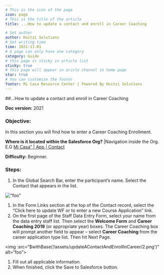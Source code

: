 ```yaml
---
# This is the icon of the page
icon: page
# This is the title of the article
title: ...How to update a contact and enroll in Career Coaching

# Set author
author: Huitzi Solutions
# Set writing time
time: 2021-11-01
# A page can only have one category
category: Guide
# this page is sticky in article list
sticky: true
# this page will appear in aricle channel in home page
star: true
# You can customize the footer
footer: Mi Casa Resource Center | Powered By Huitzi Solutions
---
```


##...How to update a contact and enroll in Career Coaching

**Doc version:** 2021

### **Objective:**

In this section you will find how to enter a Career Coaching Enrollment.

**Where is it located within the Salesforce Org?** |Navigation inside the Org. E.G [Mi Casa” | App | Contact](https://micasa--partial.lightning.force.com/lightning/o/Contact/list?filterName=Recent)

**Difficulty:** Beginner.

### **Steps:**

1. In the Global Search Bar, enter the participant’s name. Select the Contact that appears in the list.

<img :src=“$withBase(‘/assets/updateAContactAndEnrollInCareer/1.jpeg’)” alt=“foo”>

1. In the Form Links section at the top of the Contact record, select the “Click here to update WF or to enter a new Course Application” link.
2. On the first page of the Staff Data Entry Form, select your name from the data entry staff list.
   Then select the **Welcome Form** and **Career Coaching 2019** (or appropriate year) boxes. The Career Coaching box will prompt another field to appear – select **Career Coaching** from the career application type list. Then hit Next Page.

<img :src=“$withBase(‘/assets/updateAContactAndEnrollInCareer/2.png')” alt=“foo”>

1. Fill out all applicable information.
2. When finished, click the Save to Salesforce button.
